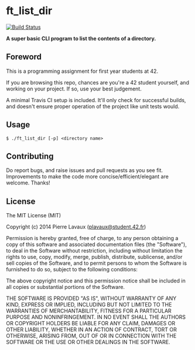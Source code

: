 ft_list_dir
===

[![Build Status](https://travis-ci.org/PierreLvx/ft_list_dir.svg)](https://travis-ci.org/PierreLvx/ft_list_dir)

**A super basic CLI program to list the contents of a directory.**

Foreword
---

This is a programming assignment for first year students at 42.

If you are browsing this repo, chances are you're a 42 student yourself, and working on your project. If so, use your best judgement.

A minimal Travis CI setup is included. It'll only check for successful builds, and doesn't ensure proper operation of the project like unit tests would.

Usage
---

	$ ./ft_list_dir [-p] <directory name>

Contributing
---

Do report bugs, and raise issues and pull requests as you see fit. Improvements to make the code more concise/efficient/elegant are welcome. Thanks!

License
---

The MIT License (MIT)

Copyright (c) 2014 Pierre Lavaux (plavaux@student.42.fr)

Permission is hereby granted, free of charge, to any person obtaining a copy
of this software and associated documentation files (the "Software"), to deal
in the Software without restriction, including without limitation the rights
to use, copy, modify, merge, publish, distribute, sublicense, and/or sell
copies of the Software, and to permit persons to whom the Software is
furnished to do so, subject to the following conditions:

The above copyright notice and this permission notice shall be included in all
copies or substantial portions of the Software.

THE SOFTWARE IS PROVIDED "AS IS", WITHOUT WARRANTY OF ANY KIND, EXPRESS OR
IMPLIED, INCLUDING BUT NOT LIMITED TO THE WARRANTIES OF MERCHANTABILITY,
FITNESS FOR A PARTICULAR PURPOSE AND NONINFRINGEMENT. IN NO EVENT SHALL THE
AUTHORS OR COPYRIGHT HOLDERS BE LIABLE FOR ANY CLAIM, DAMAGES OR OTHER
LIABILITY, WHETHER IN AN ACTION OF CONTRACT, TORT OR OTHERWISE, ARISING FROM,
OUT OF OR IN CONNECTION WITH THE SOFTWARE OR THE USE OR OTHER DEALINGS IN THE
SOFTWARE.
